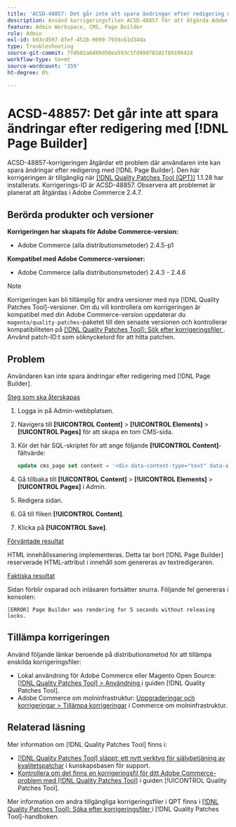 ```yaml
---
title: 'ACSD-48857: Det går inte att spara ändringar efter redigering med  [!DNL Page Builder]'
description: Använd korrigeringsfilen ACSD-48857 för att åtgärda Adobe Commerce-problemet där användaren inte kan spara ändringar efter redigering med  [!DNL Page Builder].
feature: Admin Workspace, CMS, Page Builder
role: Admin
exl-id: b03cd597-8fef-4528-9699-793dc61d34da
type: Troubleshooting
source-git-commit: 7fdb02a6d89d50ea593c5fd99d78101f89198424
workflow-type: tm+mt
source-wordcount: '359'
ht-degree: 0%

---
```


# ACSD-48857: Det går inte att spara ändringar efter redigering med [!DNL Page Builder]

ACSD-48857-korrigeringen åtgärdar ett problem där användaren inte kan spara ändringar efter redigering med [!DNL Page Builder]. Den här korrigeringen är tillgänglig när [[!DNL Quality Patches Tool (QPT)]](https://experienceleague.adobe.com/sv/docs/commerce-operations/tools/quality-patches-tool/quality-patches-tool-to-self-serve-quality-patches) 1.1.28 har installerats. Korrigerings-ID är ACSD-48857. Observera att problemet är planerat att åtgärdas i Adobe Commerce 2.4.7.

## Berörda produkter och versioner

**Korrigeringen har skapats för Adobe Commerce-version:**

* Adobe Commerce (alla distributionsmetoder) 2.4.5-p1

**Kompatibel med Adobe Commerce-versioner:**

* Adobe Commerce (alla distributionsmetoder) 2.4.3 - 2.4.6

>[!NOTE]
>
>Korrigeringen kan bli tillämplig för andra versioner med nya [!DNL Quality Patches Tool]-versioner. Om du vill kontrollera om korrigeringen är kompatibel med din Adobe Commerce-version uppdaterar du `magento/quality-patches`-paketet till den senaste versionen och kontrollerar kompatibiliteten på [[!DNL Quality Patches Tool]: Sök efter korrigeringsfiler ](https://experienceleague.adobe.com/tools/commerce-quality-patches/index.html?lang=sv-SE). Använd patch-ID:t som söknyckelord för att hitta patchen.

## Problem

Användaren kan inte spara ändringar efter redigering med [!DNL Page Builder].

<u>Steg som ska återskapas</u>

1. Logga in på Admin-webbplatsen.
1. Navigera till **[!UICONTROL Content]** > **[!UICONTROL Elements]** > **[!UICONTROL Pages]** för att skapa en tom CMS-sida.
1. Kör det här SQL-skriptet för att ange följande **[!UICONTROL Content]**-fältvärde:

   ```SQL
   update cms_page set content = '<div data-content-type="text" data-appearance="default" data-element="main"><h4 style="text-align: center;" contenteditable="true" data-placeholder="Edit Heading Text" data-content-type="heading" data-appearance="default" data-element="main">THE RULES</h4></div>' where page_id=8;
   ```

1. Gå tillbaka till **[!UICONTROL Content]** > **[!UICONTROL Elements]** > **[!UICONTROL Pages]** i Admin.
1. Redigera sidan.
1. Gå till fliken **[!UICONTROL Content]**.
1. Klicka på **[!UICONTROL Save]**.

<u>Förväntade resultat</u>

HTML innehållssanering implementeras. Detta tar bort [!DNL Page Builder] reserverade HTML-attribut i innehåll som genereras av textredigeraren.

<u>Faktiska resultat</u>

Sidan förblir osparad och inläsaren fortsätter snurra. Följande fel genereras i konsolen:

```
[ERROR] Page Builder was rendering for 5 seconds without releasing locks.
```

## Tillämpa korrigeringen

Använd följande länkar beroende på distributionsmetod för att tillämpa enskilda korrigeringsfiler:

* Lokal användning för Adobe Commerce eller Magento Open Source: [[!DNL Quality Patches Tool] > Användning ](/help/tools/quality-patches-tool/usage.md) i guiden [!DNL Quality Patches Tool].
* Adobe Commerce om molninfrastruktur: [Uppgraderingar och korrigeringar > Tillämpa korrigeringar](https://experienceleague.adobe.com/docs/commerce-cloud-service/user-guide/develop/upgrade/apply-patches.html?lang=sv-SE) i Commerce om molninfrastruktur.

## Relaterad läsning

Mer information om [!DNL Quality Patches Tool] finns i:

* [[!DNL Quality Patches Tool] släppt: ett nytt verktyg för självbetjäning av kvalitetspatchar](https://experienceleague.adobe.com/sv/docs/commerce-operations/tools/quality-patches-tool/quality-patches-tool-to-self-serve-quality-patches) i kunskapsbasen för support.
* [Kontrollera om det finns en korrigeringsfil för ditt Adobe Commerce-problem med  [!DNL Quality Patches Tool]](/help/tools/quality-patches-tool/patches-available-in-qpt/check-patch-for-magento-issue-with-magento-quality-patches.md) i guiden [!UICONTROL Quality Patches Tool].


Mer information om andra tillgängliga korrigeringsfiler i QPT finns i [[!DNL Quality Patches Tool]: Söka efter korrigeringsfiler ](https://experienceleague.adobe.com/tools/commerce-quality-patches/index.html?lang=sv-SE) i [!DNL Quality Patches Tool]-handboken.
